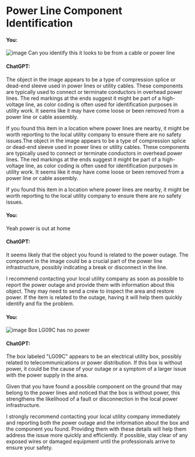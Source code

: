 # Power Line Component Identification

#### You:
![image](file-service://file-9ytBnqmr6x1hDCe9o1MJTr8Z)
Can you identify this it looks to be from a cable or power line

#### ChatGPT:
The object in the image appears to be a type of compression splice or dead-end sleeve used in power lines or utility cables. These components are typically used to connect or terminate conductors in overhead power lines. The red markings at the ends suggest it might be part of a high-voltage line, as color coding is often used for identification purposes in utility work. It seems like it may have come loose or been removed from a power line or cable assembly.

If you found this item in a location where power lines are nearby, it might be worth reporting to the local utility company to ensure there are no safety issues.The object in the image appears to be a type of compression splice or dead-end sleeve used in power lines or utility cables. These components are typically used to connect or terminate conductors in overhead power lines. The red markings at the ends suggest it might be part of a high-voltage line, as color coding is often used for identification purposes in utility work. It seems like it may have come loose or been removed from a power line or cable assembly.

If you found this item in a location where power lines are nearby, it might be worth reporting to the local utility company to ensure there are no safety issues.


#### You:
Yeah power is out at home

#### ChatGPT:
It seems likely that the object you found is related to the power outage. The component in the image could be a crucial part of the power line infrastructure, possibly indicating a break or disconnect in the line.

I recommend contacting your local utility company as soon as possible to report the power outage and provide them with information about this object. They may need to send a crew to inspect the area and restore power. If the item is related to the outage, having it will help them quickly identify and fix the problem.


#### You:
![image](file-service://file-NPgSAu4YnX9HRtLmZbnXikI5)
Box LG09C has no power

#### ChatGPT:
The box labeled "LG09C" appears to be an electrical utility box, possibly related to telecommunications or power distribution. If this box is without power, it could be the cause of your outage or a symptom of a larger issue with the power supply in the area.

Given that you have found a possible component on the ground that may belong to the power lines and noticed that the box is without power, this strengthens the likelihood of a fault or disconnection in the local power infrastructure.

I strongly recommend contacting your local utility company immediately and reporting both the power outage and the information about the box and the component you found. Providing them with these details will help them address the issue more quickly and efficiently. If possible, stay clear of any exposed wires or damaged equipment until the professionals arrive to ensure your safety.
